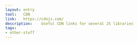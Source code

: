 ```yaml
---
layout: entry
tool:	CDN
link:	https://cdnjs.com/
description:	Useful CDN links for several JS libraries
tags:
- other-stuff
---
```

